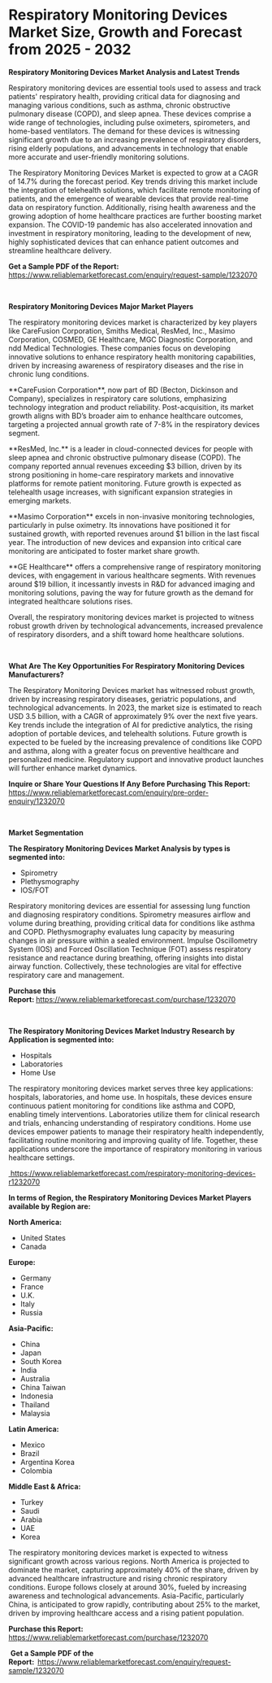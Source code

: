 <p><h1>Respiratory Monitoring Devices Market Size, Growth and Forecast from 2025 - 2032</h1></p><p><strong>Respiratory Monitoring Devices Market Analysis and Latest Trends</strong></p>
<p><p>Respiratory monitoring devices are essential tools used to assess and track patients' respiratory health, providing critical data for diagnosing and managing various conditions, such as asthma, chronic obstructive pulmonary disease (COPD), and sleep apnea. These devices comprise a wide range of technologies, including pulse oximeters, spirometers, and home-based ventilators. The demand for these devices is witnessing significant growth due to an increasing prevalence of respiratory disorders, rising elderly populations, and advancements in technology that enable more accurate and user-friendly monitoring solutions.</p><p>The Respiratory Monitoring Devices Market is expected to grow at a CAGR of 14.7% during the forecast period. Key trends driving this market include the integration of telehealth solutions, which facilitate remote monitoring of patients, and the emergence of wearable devices that provide real-time data on respiratory function. Additionally, rising health awareness and the growing adoption of home healthcare practices are further boosting market expansion. The COVID-19 pandemic has also accelerated innovation and investment in respiratory monitoring, leading to the development of new, highly sophisticated devices that can enhance patient outcomes and streamline healthcare delivery.</p></p>
<p><strong>Get a Sample PDF of the Report:&nbsp;</strong> <a href="https://www.reliablemarketforecast.com/enquiry/request-sample/1232070?utm_campaign=3512&utm_medium=2&utm_source=Github&utm_content=ia&utm_term=14042025&utm_id=respiratory-monitoring-devices">https://www.reliablemarketforecast.com/enquiry/request-sample/1232070</a></p>
<p>&nbsp;</p>
<p><strong>Respiratory Monitoring Devices Major Market Players</strong></p>
<p><p>The respiratory monitoring devices market is characterized by key players like CareFusion Corporation, Smiths Medical, ResMed, Inc., Masimo Corporation, COSMED, GE Healthcare, MGC Diagnostic Corporation, and ndd Medical Technologies. These companies focus on developing innovative solutions to enhance respiratory health monitoring capabilities, driven by increasing awareness of respiratory diseases and the rise in chronic lung conditions.</p><p>**CareFusion Corporation**, now part of BD (Becton, Dickinson and Company), specializes in respiratory care solutions, emphasizing technology integration and product reliability. Post-acquisition, its market growth aligns with BD’s broader aim to enhance healthcare outcomes, targeting a projected annual growth rate of 7-8% in the respiratory devices segment.</p><p>**ResMed, Inc.** is a leader in cloud-connected devices for people with sleep apnea and chronic obstructive pulmonary disease (COPD). The company reported annual revenues exceeding $3 billion, driven by its strong positioning in home-care respiratory markets and innovative platforms for remote patient monitoring. Future growth is expected as telehealth usage increases, with significant expansion strategies in emerging markets.</p><p>**Masimo Corporation** excels in non-invasive monitoring technologies, particularly in pulse oximetry. Its innovations have positioned it for sustained growth, with reported revenues around $1 billion in the last fiscal year. The introduction of new devices and expansion into critical care monitoring are anticipated to foster market share growth.</p><p>**GE Healthcare** offers a comprehensive range of respiratory monitoring devices, with engagement in various healthcare segments. With revenues around $19 billion, it incessantly invests in R&D for advanced imaging and monitoring solutions, paving the way for future growth as the demand for integrated healthcare solutions rises.</p><p>Overall, the respiratory monitoring devices market is projected to witness robust growth driven by technological advancements, increased prevalence of respiratory disorders, and a shift toward home healthcare solutions.</p></p>
<p>&nbsp;</p>
<p><strong>What Are The Key Opportunities For Respiratory Monitoring Devices Manufacturers?</strong></p>
<p><p>The Respiratory Monitoring Devices market has witnessed robust growth, driven by increasing respiratory diseases, geriatric populations, and technological advancements. In 2023, the market size is estimated to reach USD 3.5 billion, with a CAGR of approximately 9% over the next five years. Key trends include the integration of AI for predictive analytics, the rising adoption of portable devices, and telehealth solutions. Future growth is expected to be fueled by the increasing prevalence of conditions like COPD and asthma, along with a greater focus on preventive healthcare and personalized medicine. Regulatory support and innovative product launches will further enhance market dynamics.</p></p>
<p><strong>Inquire or Share Your Questions If Any Before Purchasing This Report:</strong> <a href="https://www.reliablemarketforecast.com/enquiry/pre-order-enquiry/1232070?utm_campaign=3512&utm_medium=2&utm_source=Github&utm_content=ia&utm_term=14042025&utm_id=respiratory-monitoring-devices">https://www.reliablemarketforecast.com/enquiry/pre-order-enquiry/1232070</a></p>
<p>&nbsp;</p>
<p><strong>Market Segmentation</strong></p>
<p><strong>The Respiratory Monitoring Devices Market Analysis by types is segmented into:</strong></p>
<p><ul><li>Spirometry</li><li>Plethysmography</li><li>IOS/FOT</li></ul></p>
<p><p>Respiratory monitoring devices are essential for assessing lung function and diagnosing respiratory conditions. Spirometry measures airflow and volume during breathing, providing critical data for conditions like asthma and COPD. Plethysmography evaluates lung capacity by measuring changes in air pressure within a sealed environment. Impulse Oscillometry System (IOS) and Forced Oscillation Technique (FOT) assess respiratory resistance and reactance during breathing, offering insights into distal airway function. Collectively, these technologies are vital for effective respiratory care and management.</p></p>
<p><strong>Purchase this Report:&nbsp;</strong><a href="https://www.reliablemarketforecast.com/purchase/1232070?utm_campaign=3512&utm_medium=2&utm_source=Github&utm_content=ia&utm_term=14042025&utm_id=respiratory-monitoring-devices">https://www.reliablemarketforecast.com/purchase/1232070</a></p>
<p>&nbsp;</p>
<p><strong>The Respiratory Monitoring Devices Market Industry Research by Application is segmented into:</strong></p>
<p><ul><li>Hospitals</li><li>Laboratories</li><li>Home Use</li></ul></p>
<p><p>The respiratory monitoring devices market serves three key applications: hospitals, laboratories, and home use. In hospitals, these devices ensure continuous patient monitoring for conditions like asthma and COPD, enabling timely interventions. Laboratories utilize them for clinical research and trials, enhancing understanding of respiratory conditions. Home use devices empower patients to manage their respiratory health independently, facilitating routine monitoring and improving quality of life. Together, these applications underscore the importance of respiratory monitoring in various healthcare settings.</p></p>
<p><a href="https://www.reliablemarketforecast.com/respiratory-monitoring-devices-r1232070?utm_campaign=3512&utm_medium=2&utm_source=Github&utm_content=ia&utm_term=14042025&utm_id=respiratory-monitoring-devices">&nbsp;https://www.reliablemarketforecast.com/respiratory-monitoring-devices-r1232070</a></p>
<p><strong>In terms of Region, the Respiratory Monitoring Devices Market Players available by Region are:</strong></p>
<p>
    <p> <strong> North America: </strong>
        <ul>
            <li>United States</li>
            <li>Canada</li>
        </ul>
        </p> 
    <p> <strong> Europe: </strong>
        <ul>
            <li>Germany</li>
            <li>France</li>
            <li>U.K.</li>
            <li>Italy</li>
            <li>Russia</li>
        </ul>
        </p> 
    <p> <strong> Asia-Pacific: </strong>
        <ul>
            <li>China</li>
            <li>Japan</li>
            <li>South Korea</li>
            <li>India</li>
            <li>Australia</li>
            <li>China Taiwan</li>
            <li>Indonesia</li>
            <li>Thailand</li>
            <li>Malaysia</li>
        </ul>
        </p> 
    <p> <strong> Latin America: </strong>
        <ul>
            <li>Mexico</li>
            <li>Brazil</li>
            <li>Argentina Korea</li>
            <li>Colombia</li>
        </ul>
        </p> 
    <p> <strong> Middle East & Africa: </strong>
        <ul>
            <li>Turkey</li>
            <li>Saudi</li>
            <li>Arabia</li>
            <li>UAE</li>
            <li>Korea</li>
        </ul>
    </p>
    </p>
<p><p>The respiratory monitoring devices market is expected to witness significant growth across various regions. North America is projected to dominate the market, capturing approximately 40% of the share, driven by advanced healthcare infrastructure and rising chronic respiratory conditions. Europe follows closely at around 30%, fueled by increasing awareness and technological advancements. Asia-Pacific, particularly China, is anticipated to grow rapidly, contributing about 25% to the market, driven by improving healthcare access and a rising patient population.</p></p>
<p><strong>Purchase this Report: </strong><a href="https://www.reliablemarketforecast.com/purchase/1232070?utm_campaign=3512&utm_medium=2&utm_source=Github&utm_content=ia&utm_term=14042025&utm_id=respiratory-monitoring-devices">https://www.reliablemarketforecast.com/purchase/1232070</a></p>
<p>&nbsp;<strong>Get a Sample PDF of the Report:&nbsp;&nbsp;</strong><a href="https://www.reliablemarketforecast.com/enquiry/request-sample/1232070?utm_campaign=3512&utm_medium=2&utm_source=Github&utm_content=ia&utm_term=14042025&utm_id=respiratory-monitoring-devices">https://www.reliablemarketforecast.com/enquiry/request-sample/1232070</a></p>
<p><strong></strong></p>
<p><p></p><p></p><p></p></p>